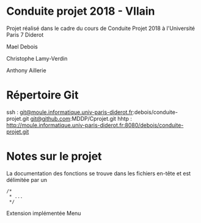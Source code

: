 # Conduite projet 2018 - VIlain
Projet réalisé dans le cadre du cours de Conduite Projet 2018 à l'Université Paris 7 Diderot

Mael Debois

Christophe Lamy-Verdin

Anthony Aillerie


# Répertoire Git
ssh :	git@moule.informatique.univ-paris-diderot.fr:debois/conduite-projet.git
	git@github.com:MDDP/Cprojet.git
hhtp :	http://moule.informatique.univ-paris-diderot.fr:8080/debois/conduite-projet.git

# Notes sur le projet
La documentation des fonctions se trouve dans les fichiers en-tête et est délimitée par un
```
/*
 * ...
 */
 ```
 
Extension implémentée
	Menu
